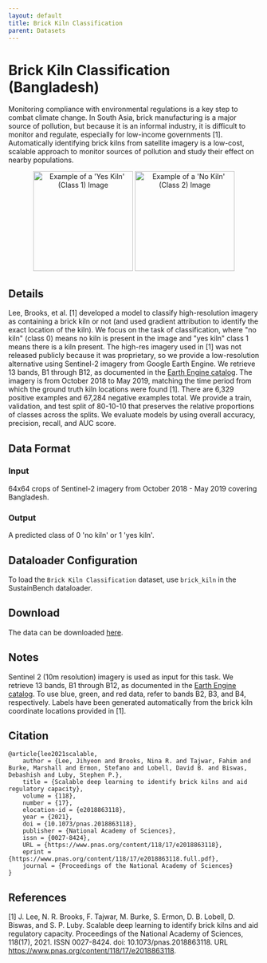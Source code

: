 ```yaml
---
layout: default
title: Brick Kiln Classification
parent: Datasets
---
```

# Brick Kiln Classification (Bangladesh)

Monitoring compliance with environmental regulations is a key step to combat climate change. In South Asia, brick manufacturing is a major source of pollution, but because it is an informal industry, it is difficult to monitor and regulate, especially for low-income governments [1]. Automatically identifying brick kilns from satellite imagery is a low-cost, scalable approach to monitor sources of pollution and study their effect on nearby populations.

<p style="text-align: center">
    <img src="{{ site.baseurl }}/assets/images/yeskiln.png" width="200" title="Example of a 'Yes Kiln' (Class 1) Image">
    <img src="{{ site.baseurl }}/assets/images/nokiln.png" width="200" title="Example of a 'No Kiln' (Class 2) Image">
</p>

## Details

Lee, Brooks, et al. [1] developed a model to classify high-resolution imagery as containing a brick kiln or not (and used gradient attribution to identify the exact location of the kiln). We focus on the task of classification, where "no kiln" (class 0) means no kiln is present in the image and "yes kiln" class 1 means there is a kiln present. The high-res imagery used in [1] was not released publicly because it was proprietary, so we provide a low-resolution alternative using Sentinel-2 imagery from Google Earth Engine. We retrieve 13 bands, B1 through B12, as documented in the [Earth Engine catalog](https://developers.google.com/earth-engine/datasets/catalog/COPERNICUS_S2_SR#bands). The imagery is from October 2018 to May 2019, matching the time period from which the ground truth kiln locations were found [1]. There are 6,329 positive examples and 67,284 negative examples total. We provide a train, validation, and test split of 80-10-10 that preserves the relative proportions of classes across the splits. We evaluate models by using overall accuracy, precision, recall, and AUC score.


## Data Format
### Input
64x64 crops of Sentinel-2 imagery from October 2018 - May 2019 covering Bangladesh.
### Output
A predicted class of 0 'no kiln' or 1 'yes kiln'.

## Dataloader Configuration
To load the ``Brick Kiln Classification`` dataset, use ``brick_kiln`` in the SustainBench dataloader.

## Download
The data can be downloaded [here](https://drive.google.com/drive/folders/1VvDQHTorD8sa6YJ6_Z9UoEFGu7QpR2dT).

## Notes

Sentinel 2 (10m resolution) imagery is used as input for this task. We retrieve 13 bands, B1 through B12, as documented in the [Earth Engine catalog](https://developers.google.com/earth-engine/datasets/catalog/COPERNICUS_S2_SR#bands). To use blue, green, and red data, refer to bands B2, B3, and B4, respectively. Labels have been generated automatically from the brick kiln coordinate locations provided in [1].

## Citation
```
@article{lee2021scalable,
	author = {Lee, Jihyeon and Brooks, Nina R. and Tajwar, Fahim and Burke, Marshall and Ermon, Stefano and Lobell, David B. and Biswas, Debashish and Luby, Stephen P.},
	title = {Scalable deep learning to identify brick kilns and aid regulatory capacity},
	volume = {118},
	number = {17},
	elocation-id = {e2018863118},
	year = {2021},
	doi = {10.1073/pnas.2018863118},
	publisher = {National Academy of Sciences},
	issn = {0027-8424},
	URL = {https://www.pnas.org/content/118/17/e2018863118},
	eprint = {https://www.pnas.org/content/118/17/e2018863118.full.pdf},
	journal = {Proceedings of the National Academy of Sciences}
}
```

## References
[1] J. Lee, N. R. Brooks, F. Tajwar, M. Burke, S. Ermon, D. B. Lobell, D. Biswas, and S. P. Luby. Scalable deep learning to identify brick kilns and aid regulatory capacity. Proceedings of the National Academy of Sciences, 118(17), 2021. ISSN 0027-8424. doi: 10.1073/pnas.2018863118.  URL https://www.pnas.org/content/118/17/e2018863118.

